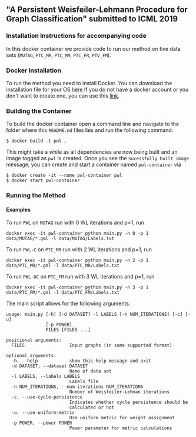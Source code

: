 ## "A Persistent Weisfeiler-Lehmann Procedure for Graph Classification" submitted to ICML 2019
### Installation Instructions for accompanying code

In this docker container we provide code to run our method on five data sets (`MUTAG`, `PTC_MR`, `PTC_MM`, `PTC_FR`, `PTV_FM`). 

### Docker Installation
To run the method you need to install Docker. You can download the installation file for your OS [here](https://www.docker.com/get-started)
If you do not have a docker account or you don't want to create one, you can use this [link](https://download.docker.com).

### Building the Container
To build the docker container open a command line and navigate to the folder where this `README.md` files lies and run the following command:
```
$ docker build -t pwl .
```

This might take a while as all dependencies are now being built and an image tagged as `pwl` is created. 
Once you see the `Sucessfully built image` message, you can create and start a container named `pwl-container` via

```
$ docker create -it --name pwl-container pwl
$ docker start pwl-container
```

### Running the Method
#### Examples
To run `PWL` on `MUTAG` run with 0 WL iterations and p=1, run 
```
docker exec -it pwl-container python main.py -n 0 -p 1 data/MUTAG/*.gml -l data/MUTAG/Labels.txt

```

To run `PWL-C` on `PTC_MR` run with 2 WL iterations and p=1, run 
```
docker exec -it pwl-container python main.py -n 2 -p 1 data/PTC_MR/*.gml -l data/PTC_MR/Labels.txt

```

To run `PWL-UC` on `PTC_FM` run with 3 WL iterations and p=1, run 
```
docker exec -it pwl-container python main.py -n 3 -p 1 data/PTC_FM/*.gml -l data/PTC_FM/Labels.txt

```
The main script allows for the following arguments:
```
usage: main.py [-h] [-d DATASET] -l LABELS [-n NUM_ITERATIONS] [-c] [-u]
               [-p POWER]
               FILES [FILES ...]

positional arguments:
  FILES                 Input graphs (in some supported format)

optional arguments:
  -h, --help            show this help message and exit
  -d DATASET, --dataset DATASET
                        Name of data set
  -l LABELS, --labels LABELS
                        Labels file
  -n NUM_ITERATIONS, --num-iterations NUM_ITERATIONS
                        Number of Weisfeiler-Lehman iterations
  -c, --use-cycle-persistence
                        Indicates whether cycle persistence should be
                        calculated or not
  -u, --use-uniform-metric
                        Use uniform metric for weight assignment
  -p POWER, --power POWER
                        Power parameter for metric calculations
```

